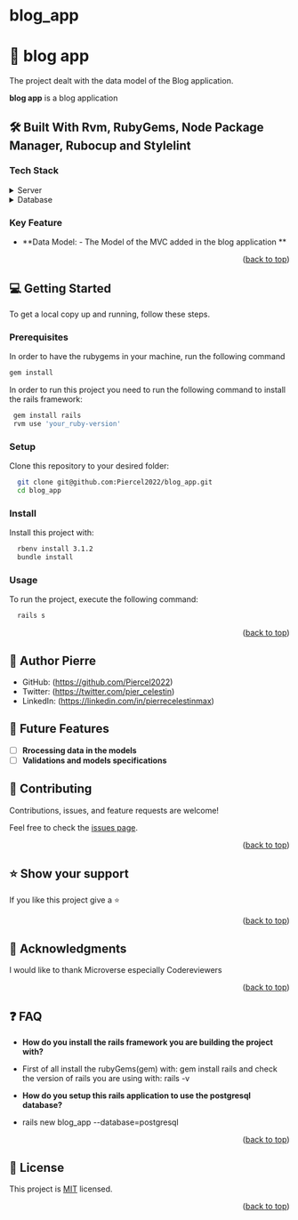 # blog_app
<!-- PROJECT DESCRIPTION -->

# 📖  <a name="about-project">blog app</a>
The project dealt with the data model of the Blog application.

**blog app** is a blog application

## 🛠 Built With <a name="built-with">Rvm, RubyGems, Node Package Manager, Rubocup and Stylelint</a>

### Tech Stack <a name="tech-stack"></a>

<details>
  <summary>Server</summary>
  <ul>
    <li>Rails server</li>
  </ul>
</details>

<details>
<summary>Database</summary>
  <ul>
  <ul>
    <li><a href="https://www.postgresql.org/">PostgreSQL</a></li>
  </ul>
</details>

<!-- Features -->

### Key Feature <a name="key-features"></a>
- **Data Model:  - The Model of the MVC added in the blog application **


<p align="right">(<a href="#readme-top">back to top</a>)</p>

<!-- GETTING STARTED -->

## 💻 Getting Started <a name="getting-started"></a>

To get a local copy up and running, follow these steps.

### Prerequisites
In order to have the rubygems in your machine, run the following command  
  ```sh
 gem install
```

In order to run this project you need to run the following command to install the rails framework:

```sh
 gem install rails
 rvm use 'your_ruby-version'
```

### Setup

Clone this repository to your desired folder:
```sh
  git clone git@github.com:Piercel2022/blog_app.git
  cd blog_app
```

### Install
Install this project with:
```sh
  rbenv install 3.1.2
  bundle install
```

### Usage

To run the project, execute the following command:
```sh
  rails s
```

<p align="right">(<a href="#readme-top">back to top</a>)</p>

<!-- AUTHORS -->

## 👥 Author <a name="authors">Pierre</a>

- GitHub: (https://github.com/Piercel2022)
- Twitter: (https://twitter.com/pier_celestin)
- LinkedIn: (https://linkedin.com/in/pierrecelestinmax)

## 🔭 Future Features <a name="future-features"></a>
- [ ] **Rrocessing data in the models**
- [ ] **Validations and models specifications**

<!-- CONTRIBUTING -->

## 🤝 Contributing <a name="contributing"></a>

Contributions, issues, and feature requests are welcome!

Feel free to check the [issues page](../../issues/).

<p align="right">(<a href="#readme-top">back to top</a>)</p>

<!-- SUPPORT -->

## ⭐️ Show your support <a name="support"></a>

If you like this project give a ⭐️

<p align="right">(<a href="#readme-top">back to top</a>)</p>

<!-- ACKNOWLEDGEMENTS -->

## 🙏 Acknowledgments <a name="acknowledgements"></a>

I would like to thank Microverse especially Codereviewers

<p align="right">(<a href="#readme-top">back to top</a>)</p>

<!-- FAQ (optional) -->

## ❓ FAQ <a name="faq"></a>

- **How do you install the rails framework you are building the project with?**

- First of all install the rubyGems(gem) with: gem install rails and check the version of rails you are using with: rails -v

- **How do you setup this rails application to use the postgresql database?**

- rails new blog_app --database=postgresql

<p align="right">(<a href="#readme-top">back to top</a>)</p>

<!-- LICENSE -->

## 📝 License <a name="license"></a>

This project is [MIT](./LICENSE) licensed.
<p align="right">(<a href="#readme-top">back to top</a>)</p>

